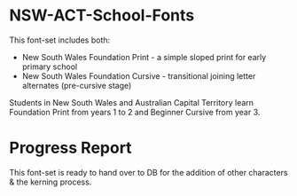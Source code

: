 # NSW-ACT-School-Fonts

This font-set includes both:

- New South Wales Foundation Print - a simple sloped print for early primary school
- New South Wales Foundation Cursive - transitional joining letter alternates (pre-cursive stage)

Students in New South Wales and Australian Capital Territory learn Foundation Print from years 1 to 2 and Beginner Cursive from year 3.

# Progress Report

This font-set is ready to hand over to DB for the addition of other characters & the kerning process.
